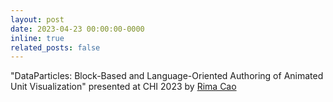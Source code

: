 ```yaml
---
layout: post
date: 2023-04-23 00:00:00-0000
inline: true
related_posts: false
---
```


"DataParticles: Block-Based and Language-Oriented Authoring of Animated Unit Visualization" presented at CHI 2023 by <a href="https://rrrima.github.io" target="_blank">Rima Cao</a>
